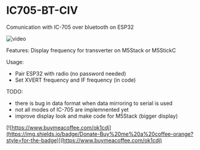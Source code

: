 # IC705-BT-CIV
Comunication with IC-705 over bluetooth on ESP32

![video](http://radio.ok1cdj.com/ic705-m5stickc.gif)

Features: Display frequency for transverter on M5Stack or M5StickC

Usage:	
* Pair ESP32 with radio (no password needed) 
* Set XVERT frequency and IF frequency (in code)
	

TODO: 
* there is bug in data format when data mirroring to serial is used
* not all modes of IC-705 are implemnented yet
* improve display look and make code for M5Stack (bigger display)

[![https://www.buymeacoffee.com/ok1cdj](https://img.shields.io/badge/Donate-Buy%20me%20a%20coffee-orange?style=for-the-badge)](https://www.buymeacoffee.com/ok1cdj)
